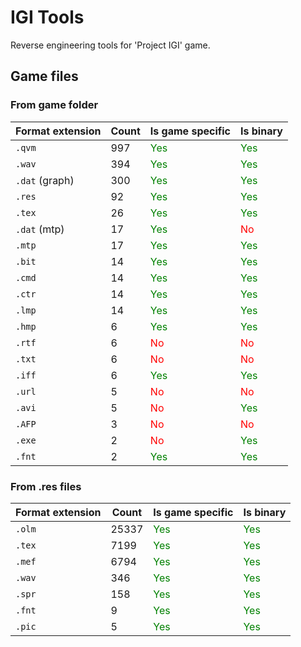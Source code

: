 # IGI Tools

Reverse engineering tools for 'Project IGI' game.

## Game files

### From game folder

| Format extension | Count | Is game specific                     | Is binary                            |
|------------------|-------|--------------------------------------|--------------------------------------|
| `.qvm`           | 997   | <span style="color:green">Yes</span> | <span style="color:green">Yes</span> |
| `.wav`           | 394   | <span style="color:green">Yes</span> | <span style="color:green">Yes</span> |
| `.dat` (graph)   | 300   | <span style="color:green">Yes</span> | <span style="color:green">Yes</span> |
| `.res`           | 92    | <span style="color:green">Yes</span> | <span style="color:green">Yes</span> |
| `.tex`           | 26    | <span style="color:green">Yes</span> | <span style="color:green">Yes</span> |
| `.dat` (mtp)     | 17    | <span style="color:green">Yes</span> | <span style="color:red">No </span>   |
| `.mtp`           | 17    | <span style="color:green">Yes</span> | <span style="color:green">Yes</span> |
| `.bit`           | 14    | <span style="color:green">Yes</span> | <span style="color:green">Yes</span> |
| `.cmd`           | 14    | <span style="color:green">Yes</span> | <span style="color:green">Yes</span> |
| `.ctr`           | 14    | <span style="color:green">Yes</span> | <span style="color:green">Yes</span> |
| `.lmp`           | 14    | <span style="color:green">Yes</span> | <span style="color:green">Yes</span> |
| `.hmp`           | 6     | <span style="color:green">Yes</span> | <span style="color:green">Yes</span> |
| `.rtf`           | 6     | <span style="color:red">No </span>   | <span style="color:red">No </span>   |
| `.txt`           | 6     | <span style="color:red">No </span>   | <span style="color:red">No </span>   |
| `.iff`           | 6     | <span style="color:green">Yes</span> | <span style="color:green">Yes</span> |
| `.url`           | 5     | <span style="color:red">No </span>   | <span style="color:red">No </span>   |
| `.avi`           | 5     | <span style="color:red">No </span>   | <span style="color:green">Yes</span> |
| `.AFP`           | 3     | <span style="color:red">No </span>   | <span style="color:red">No </span>   |
| `.exe`           | 2     | <span style="color:red">No </span>   | <span style="color:green">Yes</span> |
| `.fnt`           | 2     | <span style="color:green">Yes</span> | <span style="color:green">Yes</span> |

### From .res files

| Format extension | Count | Is game specific                     | Is binary                             |
|------------------|-------|--------------------------------------|---------------------------------------|
| `.olm`           | 25337 | <span style="color:green">Yes</span> | <span style="color:green">Yes</span>  |
| `.tex`           | 7199  | <span style="color:green">Yes</span> | <span style="color:green">Yes</span>  |
| `.mef`           | 6794  | <span style="color:green">Yes</span> | <span style="color:green">Yes</span>  |
| `.wav`           | 346   | <span style="color:green">Yes</span> | <span style="color:green">Yes</span>  |
| `.spr`           | 158   | <span style="color:green">Yes</span> | <span style="color:green">Yes</span>  |
| `.fnt`           | 9     | <span style="color:green">Yes</span> | <span style="color:green">Yes</span>  |
| `.pic`           | 5     | <span style="color:green">Yes</span> | <span style="color:green">Yes</span>  |
